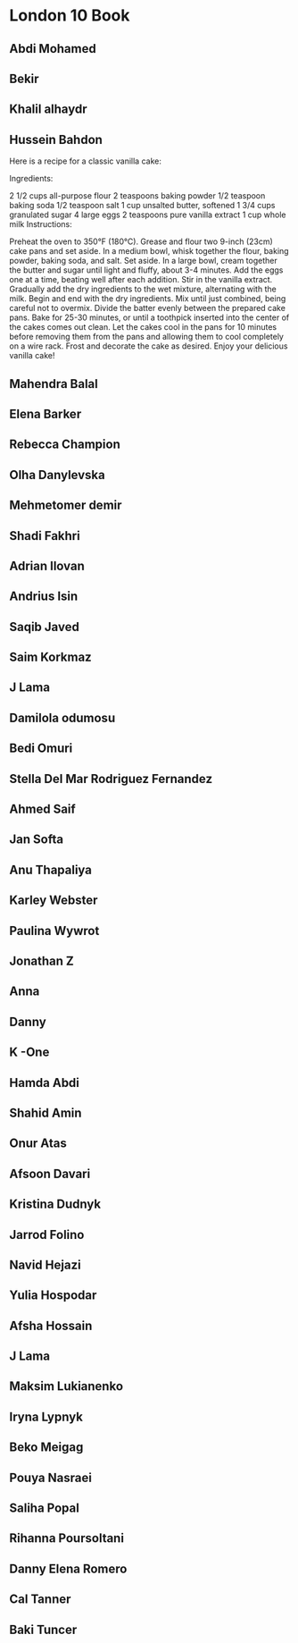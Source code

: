 # London 10      Book

## Abdi Mohamed


## Bekir


## Khalil alhaydr


## Hussein Bahdon

Here is a recipe for a classic vanilla cake:

Ingredients:

2 1/2 cups all-purpose flour
2 teaspoons baking powder
1/2 teaspoon baking soda
1/2 teaspoon salt
1 cup unsalted butter, softened
1 3/4 cups granulated sugar
4 large eggs
2 teaspoons pure vanilla extract
1 cup whole milk
Instructions:

Preheat the oven to 350°F (180°C). Grease and flour two 9-inch (23cm) cake pans and set aside.
In a medium bowl, whisk together the flour, baking powder, baking soda, and salt. Set aside.
In a large bowl, cream together the butter and sugar until light and fluffy, about 3-4 minutes.
Add the eggs one at a time, beating well after each addition. Stir in the vanilla extract.
Gradually add the dry ingredients to the wet mixture, alternating with the milk. Begin and end with the dry ingredients.
Mix until just combined, being careful not to overmix.
Divide the batter evenly between the prepared cake pans.
Bake for 25-30 minutes, or until a toothpick inserted into the center of the cakes comes out clean.
Let the cakes cool in the pans for 10 minutes before removing them from the pans and allowing them to cool completely on a wire rack.
Frost and decorate the cake as desired.
Enjoy your delicious vanilla cake!


## Mahendra Balal


## Elena Barker


## Rebecca Champion


## Olha Danylevska


## Mehmetomer demir


## Shadi Fakhri


## Adrian Ilovan


## Andrius Isin


## Saqib Javed


## Saim Korkmaz


## J Lama


## Damilola odumosu


## Bedi Omuri


## Stella Del Mar Rodriguez Fernandez


## Ahmed Saif


## Jan Softa


## Anu Thapaliya


## Karley Webster


## Paulina Wywrot


## Jonathan Z


## Anna


## Danny


## K -One


## Hamda Abdi


## Shahid Amin


## Onur Atas


## Afsoon Davari


## Kristina Dudnyk


## Jarrod Folino


## Navid Hejazi


## Yulia Hospodar


## Afsha Hossain


## J Lama


## Maksim Lukianenko


## Iryna Lypnyk


## Beko Meigag


## Pouya Nasraei


## Saliha Popal


## Rihanna Poursoltani


## Danny Elena Romero


## Cal Tanner


## Baki Tuncer
